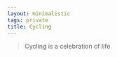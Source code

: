 ```yaml
---
layout: minimalistic
tags: private
title: Cycling
---
```

<style>
    p.first-paragraph::first-letter {
            font-size: 4em;
            color: rgb(185, 0, 0);
            line-height: 1;
            float: left;
            margin: 0 5px;
    }

    .ch-avatar {
        margin-top: 20px;
    }
</style>
>Cycling is a celebration of life



















